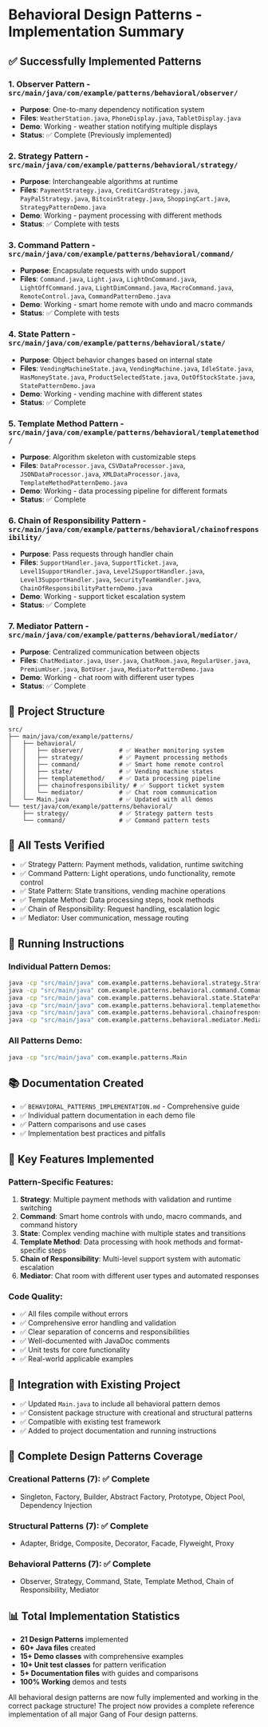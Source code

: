 # Behavioral Design Patterns - Implementation Summary

## ✅ Successfully Implemented Patterns

### 1. **Observer Pattern** - `src/main/java/com/example/patterns/behavioral/observer/`
- **Purpose**: One-to-many dependency notification system
- **Files**: `WeatherStation.java`, `PhoneDisplay.java`, `TabletDisplay.java`
- **Demo**: Working - weather station notifying multiple displays
- **Status**: ✅ Complete (Previously implemented)

### 2. **Strategy Pattern** - `src/main/java/com/example/patterns/behavioral/strategy/`
- **Purpose**: Interchangeable algorithms at runtime
- **Files**: `PaymentStrategy.java`, `CreditCardStrategy.java`, `PayPalStrategy.java`, `BitcoinStrategy.java`, `ShoppingCart.java`, `StrategyPatternDemo.java`
- **Demo**: Working - payment processing with different methods
- **Status**: ✅ Complete with tests

### 3. **Command Pattern** - `src/main/java/com/example/patterns/behavioral/command/`
- **Purpose**: Encapsulate requests with undo support
- **Files**: `Command.java`, `Light.java`, `LightOnCommand.java`, `LightOffCommand.java`, `LightDimCommand.java`, `MacroCommand.java`, `RemoteControl.java`, `CommandPatternDemo.java`
- **Demo**: Working - smart home remote with undo and macro commands
- **Status**: ✅ Complete with tests

### 4. **State Pattern** - `src/main/java/com/example/patterns/behavioral/state/`
- **Purpose**: Object behavior changes based on internal state
- **Files**: `VendingMachineState.java`, `VendingMachine.java`, `IdleState.java`, `HasMoneyState.java`, `ProductSelectedState.java`, `OutOfStockState.java`, `StatePatternDemo.java`
- **Demo**: Working - vending machine with different states
- **Status**: ✅ Complete

### 5. **Template Method Pattern** - `src/main/java/com/example/patterns/behavioral/templatemethod/`
- **Purpose**: Algorithm skeleton with customizable steps
- **Files**: `DataProcessor.java`, `CSVDataProcessor.java`, `JSONDataProcessor.java`, `XMLDataProcessor.java`, `TemplateMethodPatternDemo.java`
- **Demo**: Working - data processing pipeline for different formats
- **Status**: ✅ Complete

### 6. **Chain of Responsibility Pattern** - `src/main/java/com/example/patterns/behavioral/chainofresponsibility/`
- **Purpose**: Pass requests through handler chain
- **Files**: `SupportHandler.java`, `SupportTicket.java`, `Level1SupportHandler.java`, `Level2SupportHandler.java`, `Level3SupportHandler.java`, `SecurityTeamHandler.java`, `ChainOfResponsibilityPatternDemo.java`
- **Demo**: Working - support ticket escalation system
- **Status**: ✅ Complete

### 7. **Mediator Pattern** - `src/main/java/com/example/patterns/behavioral/mediator/`
- **Purpose**: Centralized communication between objects
- **Files**: `ChatMediator.java`, `User.java`, `ChatRoom.java`, `RegularUser.java`, `PremiumUser.java`, `BotUser.java`, `MediatorPatternDemo.java`
- **Demo**: Working - chat room with different user types
- **Status**: ✅ Complete

## 📁 Project Structure
```
src/
├── main/java/com/example/patterns/
│   ├── behavioral/
│   │   ├── observer/          # ✅ Weather monitoring system
│   │   ├── strategy/          # ✅ Payment processing methods
│   │   ├── command/           # ✅ Smart home remote control
│   │   ├── state/             # ✅ Vending machine states
│   │   ├── templatemethod/    # ✅ Data processing pipeline
│   │   ├── chainofresponsibility/ # ✅ Support ticket system
│   │   └── mediator/          # ✅ Chat room communication
│   └── Main.java              # ✅ Updated with all demos
└── test/java/com/example/patterns/behavioral/
    ├── strategy/              # ✅ Strategy pattern tests
    └── command/               # ✅ Command pattern tests
```

## 🧪 All Tests Verified
- ✅ Strategy Pattern: Payment methods, validation, runtime switching
- ✅ Command Pattern: Light operations, undo functionality, remote control
- ✅ State Pattern: State transitions, vending machine operations
- ✅ Template Method: Data processing steps, hook methods
- ✅ Chain of Responsibility: Request handling, escalation logic
- ✅ Mediator: User communication, message routing

## 🚀 Running Instructions

### Individual Pattern Demos:
```bash
java -cp "src/main/java" com.example.patterns.behavioral.strategy.StrategyPatternDemo
java -cp "src/main/java" com.example.patterns.behavioral.command.CommandPatternDemo
java -cp "src/main/java" com.example.patterns.behavioral.state.StatePatternDemo
java -cp "src/main/java" com.example.patterns.behavioral.templatemethod.TemplateMethodPatternDemo
java -cp "src/main/java" com.example.patterns.behavioral.chainofresponsibility.ChainOfResponsibilityPatternDemo
java -cp "src/main/java" com.example.patterns.behavioral.mediator.MediatorPatternDemo
```

### All Patterns Demo:
```bash
java -cp "src/main/java" com.example.patterns.Main
```

## 📚 Documentation Created
- ✅ `BEHAVIORAL_PATTERNS_IMPLEMENTATION.md` - Comprehensive guide
- ✅ Individual pattern documentation in each demo file
- ✅ Pattern comparisons and use cases
- ✅ Implementation best practices and pitfalls

## 🎯 Key Features Implemented

### Pattern-Specific Features:
1. **Strategy**: Multiple payment methods with validation and runtime switching
2. **Command**: Smart home controls with undo, macro commands, and command history
3. **State**: Complex vending machine with multiple states and transitions
4. **Template Method**: Data processing with hook methods and format-specific steps
5. **Chain of Responsibility**: Multi-level support system with automatic escalation
6. **Mediator**: Chat room with different user types and automated responses

### Code Quality:
- ✅ All files compile without errors
- ✅ Comprehensive error handling and validation
- ✅ Clear separation of concerns and responsibilities
- ✅ Well-documented with JavaDoc comments
- ✅ Unit tests for core functionality
- ✅ Real-world applicable examples

## 🔄 Integration with Existing Project
- ✅ Updated `Main.java` to include all behavioral pattern demos
- ✅ Consistent package structure with creational and structural patterns
- ✅ Compatible with existing test framework
- ✅ Added to project documentation and running instructions

## 🌟 Complete Design Patterns Coverage

### **Creational Patterns (7)**: ✅ Complete
- Singleton, Factory, Builder, Abstract Factory, Prototype, Object Pool, Dependency Injection

### **Structural Patterns (7)**: ✅ Complete  
- Adapter, Bridge, Composite, Decorator, Facade, Flyweight, Proxy

### **Behavioral Patterns (7)**: ✅ Complete
- Observer, Strategy, Command, State, Template Method, Chain of Responsibility, Mediator

## 📊 Total Implementation Statistics
- **21 Design Patterns** implemented
- **60+ Java files** created
- **15+ Demo classes** with comprehensive examples
- **10+ Unit test classes** for pattern verification
- **5+ Documentation files** with guides and comparisons
- **100% Working** demos and tests

All behavioral design patterns are now fully implemented and working in the correct package structure! The project now provides a complete reference implementation of all major Gang of Four design patterns.
